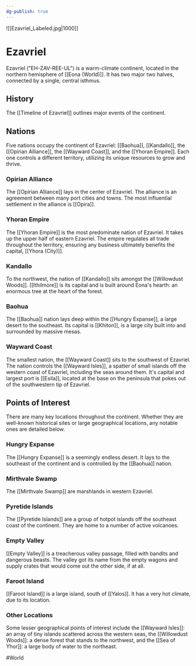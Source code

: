 ```yaml
---
dg-publish: true
---
```


![[Ezavriel_Labeled.jpg|1000]]

# Ezavriel
Ezavriel ("EH-ZAV-REE-UL") is a warm-climate continent, located in the northern hemisphere of [[Eona (World)]]. It has two major two halves, connected by a single, central isthmus. 

## History
The [[Timeline of Ezavriel]] outlines major events of the continent. 

## Nations
Five nations occupy the continent of Ezavriel: [[Baohua]], [[Kandallo]], the [[Opirian Alliance]], the [[Wayward Coast]], and the [[Yhoran Empire]]. Each one controls a different territory, utilizing its unique resources to grow and thrive. 

### Opirian Alliance
The [[Opirian Alliance]] lays in the center of Ezavriel. The alliance is an agreement between many port cities and towns. The most influential settlement in the alliance is [[Opira]].

### Yhoran Empire
The [[Yhoran Empire]] is the most predominate nation of Ezavriel. It takes up the upper half of eastern Ezavriel. The empire regulates all trade throughout the territory, ensuring any business ultimately benefits the capital, [[Yhora (City)]].

### Kandallo
To the northwest, the nation of [[Kandallo]] sits amongst the [[Willowdust Woods]]. [[Ithilmore]] is its capital and is built around Eona's hearth: an enormous tree at the heart of the forest. 

### Baohua
The [[Baohua]] nation lays deep within the [[Hungry Expanse]], a large desert to the southeast. Its capital is [[Khiton]], is a large city built into and surrounded by massive mesas. 

### Wayward Coast
The smallest nation, the [[Wayward Coast]] sits to the southwest of Ezavriel. The nation controls the [[Wayward Isles]], a spatter of small islands off the western coast of Ezavriel, including the seas around them. It's capital and largest port is [[Esila]], located at the base on the peninsula that pokes out of the southwestern tip of Ezavriel. 

## Points of Interest
There are many key locations throughout the continent. Whether they are well-known historical sites or large geographical locations, any notable ones are detailed below. 

### Hungry Expanse
The [[Hungry Expanse]] is a seemingly endless desert. It lays to the southeast of the continent and is controlled by the [[Baohua]] nation.

### Mirthvale Swamp
The [[Mirthvale Swamp]] are marshlands in western Ezavriel. 

### Pyretide Islands
The [[Pyretide Islands]] are a group of hotpot islands off the southeast coast of the continent. They are home to a number of active volcanoes. 

### Empty Valley
[[Empty Valley]] is a treacherous valley passage, filled with bandits and dangerous beasts. The valley got its name from the empty wagons and supply crates that would come out the other side, if at all. 

### Faroot Island
[[Faroot Island]] is a large island, south of [[Yalos]]. It has a very hot climate, due to its location. 

### Other Locations
Some lesser geographical points of interest include the [[Wayward Isles]]: an array of tiny islands scattered across the western seas, the [[Willowdust Woods]]: a dense forest that stands to the northwest, and the [[Sea of Yhor]]: a large body of water to the northeast. 

#World